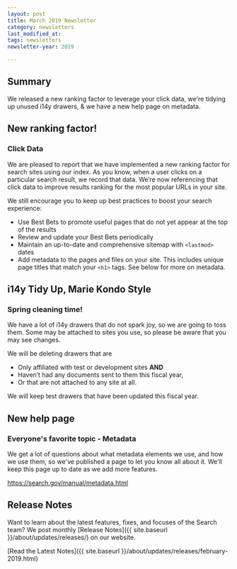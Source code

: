 ```yaml
---
layout: post
title: March 2019 Newsletter
category: newsletters
last_modified_at: 
tags: newsletters
newsletter-year: 2019

---
```



## Summary

We released a new ranking factor to leverage your click data, we're tidying up unused i14y drawers, &amp; we have a new help page on metadata.

## New ranking factor!

### Click Data

We are pleased to report that we have implemented a new ranking factor for search sites using our index. As you know, when a user clicks on a particular search result, we record that data. We’re now referencing that click data to improve results ranking for the most popular URLs in your site.

We still encourage you to keep up best practices to boost your search experience:

- Use Best Bets to promote useful pages that do not yet appear at the top of the results
- Review and update your Best Bets periodically
- Maintain an up-to-date and comprehensive sitemap with `<lastmod>` dates
- Add metadata to the pages and files on your site. This includes unique page titles that match your `<h1>` tags. See below for more on metadata.

## i14y Tidy Up, Marie Kondo Style

### Spring cleaning time!

We have a lot of i14y drawers that do not spark joy, so we are going to toss them. Some may be attached to sites you use, so please be aware that you may see changes.

We will be deleting drawers that are

- Only affiliated with test or development sites **AND**
- Haven’t had any documents sent to them this fiscal year,
- Or that are not attached to any site at all.

We will keep test drawers that have been updated this fiscal year.

## New help page

### Everyone's favorite topic - Metadata

We get a lot of questions about what metadata elements we use, and how we use them, so we've published a page to let you know all about it. We'll keep this page up to date as we add more features.

https://search.gov/manual/metadata.html

## Release Notes

Want to learn about the latest features, fixes, and focuses of the Search team? We post monthly [Release Notes]({{ site.baseurl }}/about/updates/releases/) on our website.

[Read the Latest Notes]({{ site.baseurl }}/about/updates/releases/february-2019.html)